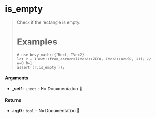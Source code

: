 # is\_empty

>  Check if the rectangle is empty.
>  # Examples
>  ```
>  # use bevy_math::{IRect, IVec2};
>  let r = IRect::from_corners(IVec2::ZERO, IVec2::new(0, 1)); // w=0 h=1
>  assert!(r.is_empty());
>  ```

#### Arguments

- **\_self** : `IRect` \- No Documentation 🚧

#### Returns

- **arg0** : `bool` \- No Documentation 🚧